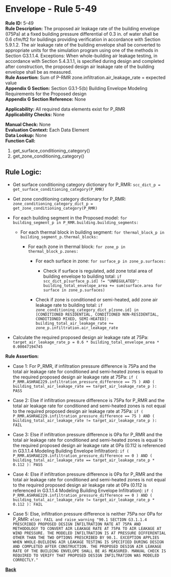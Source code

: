 
# Envelope - Rule 5-49  

**Rule ID:** 5-49  
**Rule Description:** The proposed air leakage rate of the building envelope (I75Pa) at a fixed building pressure differential of 0.3 in. of water shall be 0.6 cfm/ft2 for buildings providing verification in accordance with Section 5.9.1.2. The air leakage rate of the building envelope shall be converted to appropriate units for the simulation program using one of the methods in Section G3.1.1.4. Exceptions: When whole-building air leakage testing, in accordance with Section 5.4.3.1.1, is specified during design and completed after construction, the proposed design air leakage rate of the building envelope shall be as measured.  
**Rule Assertion:** Sum of P-RMR zone.infiltration.air_leakage_rate = expected value  
**Appendix G Section:** Section G3.1-5(b) Building Envelope Modeling Requirements for the Proposed design  
**Appendix G Section Reference:** None  

**Applicability:** All required data elements exist for P_RMR  
**Applicability Checks:**  None  

**Manual Check:** None  
**Evaluation Context:** Each Data Element  
**Data Lookup:** None  
**Function Call:** 

  1. get_surface_conditioning_category()
  2. get_zone_conditioning_category()

## Rule Logic:  

- Get surface conditioning category dictionary for P_RMR: `scc_dict_p = get_surface_conditioning_category(P_RMR)`

- Get zone conditioning category dictionary for P_RMR: `zone_conditioning_category_dict_p = get_zone_conditioning_category(P_RMR)`

- For each building segment in the Proposed model: `for building_segment_p in P_RMR.building.building_segments:`

  - For each thermal block in building segment: `for thermal_block_p in building_segment_p.thermal_blocks:`

    - For each zone in thermal block: `for zone_p in thermal_block_p.zones:`

      - For each surface in zone: `for surface_p in zone_p.surfaces:`

        - Check if surface is regulated, add zone total area of building envelope to building total: `if scc_dict_p[surface_p.id] != "UNREGULATED": building_total_envelope_area += sum(surface.area for surface in zone_p.surfaces)`

      - Check if zone is conditioned or semi-heated, add zone air leakage rate to building total: `if zone_conditioning_category_dict_p[zone.id] in [CONDITIONED RESIDENTIAL, CONDITIONED NON-RESIDENTIAL, CONDITIONED MIXED, SEMI-HEATED]: building_total_air_leakage_rate += zone_p.infiltration.air_leakage_rate`

- Calculate the required proposed design air leakage rate at 75Pa: `target_air_leakage_rate_p = 0.6 * building_total_envelope_area * 0.00047194745`

**Rule Assertion:**  

- Case 1: For P_RMR, if infiltration pressure difference is 75Pa and the total air leakage rate for conditioned and semi-heated zones is equal to the required proposed design air leakage rate at 75Pa: `if ( P_RMR.ASHRAE229.infiltration_pressure_difference == 75 ) AND ( building_total_air_leakage_rate == target_air_leakage_rate_p ): PASS`

- Case 2: Else if infiltration pressure difference is 75Pa for P_RMR and the total air leakage rate for conditioned and semi-heated zones is not equal to the required proposed design air leakage rate at 75Pa: `if ( P_RMR.ASHRAE229.infiltration_pressure_difference == 75 ) AND ( building_total_air_leakage_rate != target_air_leakage_rate_p ): FAIL`

- Case 3: Else if infiltration pressure difference is 0Pa for P_RMR and the total air leakage rate for conditioned and semi-heated zones is equal to the required proposed design air leakage rate at 0Pa (0.112 is referenced in G3.1.1.4 Modeling Building Envelope Infiltration): `if ( P_RMR.ASHRAE229.infiltration_pressure_difference == 0 ) AND ( building_total_air_leakage_rate == target_air_leakage_rate_p * 0.112 ): PASS`

- Case 4: Else if infiltration pressure difference is 0Pa for P_RMR and the total air leakage rate for conditioned and semi-heated zones is not equal to the required proposed design air leakage rate at 0Pa (0.112 is referenced in G3.1.1.4 Modeling Building Envelope Infiltration): `if ( P_RMR.ASHRAE229.infiltration_pressure_difference == 0 ) AND ( building_total_air_leakage_rate != target_air_leakage_rate_p * 0.112 ): FAIL`

- Case 5: Else, infiltration pressure difference is neither 75Pa nor 0Pa for P_RMR: `else: FAIL and raise_warning "90.1 SECTION G3.1.1.4 PRESCRIBED PROPOSED DESIGN INFILTRATION RATE AT 75PA AND METHODOLOGY TO CONVERT AIR LEAKAGE RATE AT 75PA TO AIR LEAKAGE AT WIND PRESSURE. THE MODELED INFILTRATION IS AT PRESSURE DIFFERENTIAL OTHER THAN THE TWO OPTIONS PRESCRIBED BY 90.1. EXCEPTION APPLIES WHEN WHOLE-BUILDING AIR LEAKAGE TESTING IS SPECIFIED DURING DESIGN AND COMPLETED AFTER CONSTRUCTION. THE PROPOSED DESIGN AIR LEAKAGE RATE OF THE BUILDING ENVELOPE SHALL BE AS MEASURED. MANUAL CHECK IS REQUIRED TO VERIFY THAT PROPOSED DESIGN INFILTRATION WAS MODELED CORRECTLY."`

**[Back](../_toc.md)**
